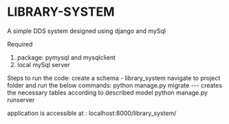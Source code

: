 # LIBRARY-SYSTEM

A simple DDS system designed using django and mySql

Required
1. package: pymysql and mysqlclient
2. local mySql server

Steps to run the code:
create a schema - library_system
navigate to project folder and run the below commands:
python manage.py migrate --- creates the necessary tables according to described model
python manage.py runserver

application is accessible at : localhost:8000/library_system/

